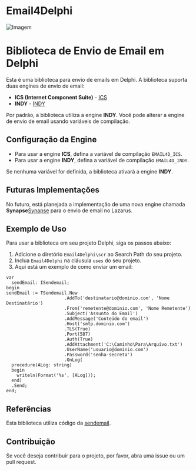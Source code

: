 # Email4Delphi
![Imagem](https://i.imgur.com/0Shl1zW.png)

# Biblioteca de Envio de Email em Delphi

Esta é uma biblioteca para envio de emails em Delphi. A biblioteca suporta duas engines de envio de email:

- **ICS (Internet Component Suite)** - [ICS](https://wiki.overbyte.eu/wiki/index.php/ICS_Download)
- **INDY** - [INDY](https://github.com/IndySockets/Indy.git)

Por padrão, a biblioteca utiliza a engine **INDY**. Você pode alterar a engine de envio de email usando variáveis de compilação.

## Configuração da Engine

- Para usar a engine **ICS**, defina a variável de compilação `EMAIL4D_ICS`.
- Para usar a engine **INDY**, defina a variável de compilação `EMAIL4D_INDY`.

Se nenhuma variável for definida, a biblioteca ativará a engine **INDY**.


## Futuras Implementações

No futuro, está planejada a implementação de uma nova engine chamada **Synapse**[Synapse](https://github.com/geby/synapse.git) para o envio de email no Lazarus.


## Exemplo de Uso

Para usar a biblioteca em seu projeto Delphi, siga os passos abaixo:

1. Adicione o diretório `Email4Delphi\scr` ao Search Path do seu projeto.
2. Inclua `Email4Delphi` na cláusula `uses` do seu projeto.
3. Aqui está um exemplo de como enviar um email:

```delphi
var
  sendEmail: ISendemail;
begin
sendEmail := TSendemail.New
					  .AddTo('destinatario@dominio.com', 'Nome Destinatário')
					  .From('remetente@dominio.com', 'Nome Remetente')
					  .Subject('Assunto do Email')
					  .AddMessage('Conteúdo do email')
					  .Host('smtp.dominio.com')
					  .TLS(True)
					  .Port(587)
					  .Auth(True)
					  .AddAttachment('C:\Caminho\Para\Arquivo.txt')
					  .UserName('usuario@dominio.com')
					  .Password('senha-secreta')
					  .OnLog(
  procedure(ALog: string)
  begin
	writeln(Format('%s', [ALog]));
  end)
  .Send;
end;
```

## Referências

Esta biblioteca utiliza código da [sendemail](https://github.com/dliocode/sendemail.git).

## Contribuição

Se você deseja contribuir para o projeto, por favor, abra uma issue ou um pull request.

